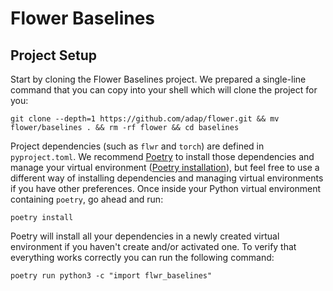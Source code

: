 # Flower Baselines

## Project Setup

Start by cloning the Flower Baselines project. We prepared a single-line command that you can copy into your shell which will clone the project for you:

```shell
git clone --depth=1 https://github.com/adap/flower.git && mv flower/baselines . && rm -rf flower && cd baselines
```

Project dependencies (such as `flwr` and `torch`) are defined in `pyproject.toml`. We recommend [Poetry](https://python-poetry.org/docs/) to install those dependencies and manage your virtual environment ([Poetry installation](https://python-poetry.org/docs/#installation)), but feel free to use a different way of installing dependencies and managing virtual environments if you have other preferences.
Once inside your Python virtual environment containing `poetry`, go ahead and run:

```shell
poetry install
```

Poetry will install all your dependencies in a newly created virtual environment if you haven't create and/or activated one. To verify that everything works correctly you can run the following command:

```shell
poetry run python3 -c "import flwr_baselines"
```
